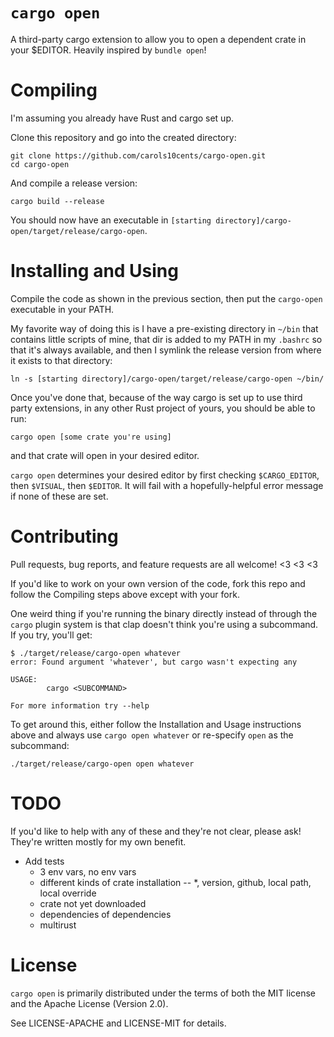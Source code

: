 # `cargo open`

A third-party cargo extension to allow you to open a dependent crate in your $EDITOR. Heavily inspired by `bundle open`!

# Compiling

I'm assuming you already have Rust and cargo set up.

Clone this repository and go into the created directory:

    git clone https://github.com/carols10cents/cargo-open.git
    cd cargo-open

And compile a release version:

    cargo build --release

You should now have an executable in `[starting directory]/cargo-open/target/release/cargo-open`.

# Installing and Using

Compile the code as shown in the previous section, then put the `cargo-open` executable in your PATH.

My favorite way of doing this is I have a pre-existing directory in `~/bin` that contains little scripts of mine, that dir is added to my PATH in my `.bashrc` so that it's always available, and then I symlink the release version from where it exists to that directory:

    ln -s [starting directory]/cargo-open/target/release/cargo-open ~/bin/

Once you've done that, because of the way cargo is set up to use third party extensions, in any other Rust project of yours, you should be able to run:

    cargo open [some crate you're using]

and that crate will open in your desired editor.

`cargo open` determines your desired editor by first checking `$CARGO_EDITOR`, then `$VISUAL`, then `$EDITOR`. It will fail with a hopefully-helpful error message if none of these are set.

# Contributing

Pull requests, bug reports, and feature requests are all welcome! <3 <3 <3

If you'd like to work on your own version of the code, fork this repo and follow the Compiling steps above except with your fork.

One weird thing if you're running the binary directly instead of through the `cargo` plugin system is that clap doesn't think you're using a subcommand. If you try, you'll get:

    $ ./target/release/cargo-open whatever
    error: Found argument 'whatever', but cargo wasn't expecting any

    USAGE:
            cargo <SUBCOMMAND>

    For more information try --help

To get around this, either follow the Installation and Usage instructions above and always use `cargo open whatever` or re-specify `open` as the subcommand:

    ./target/release/cargo-open open whatever

# TODO

If you'd like to help with any of these and they're not clear, please ask! They're written mostly for my own benefit.

* Add tests
  * 3 env vars, no env vars
  * different kinds of crate installation -- *, version, github, local path, local override
  * crate not yet downloaded
  * dependencies of dependencies
  * multirust

# License

`cargo open` is primarily distributed under the terms of both the MIT license and the Apache License (Version 2.0).

See LICENSE-APACHE and LICENSE-MIT for details.